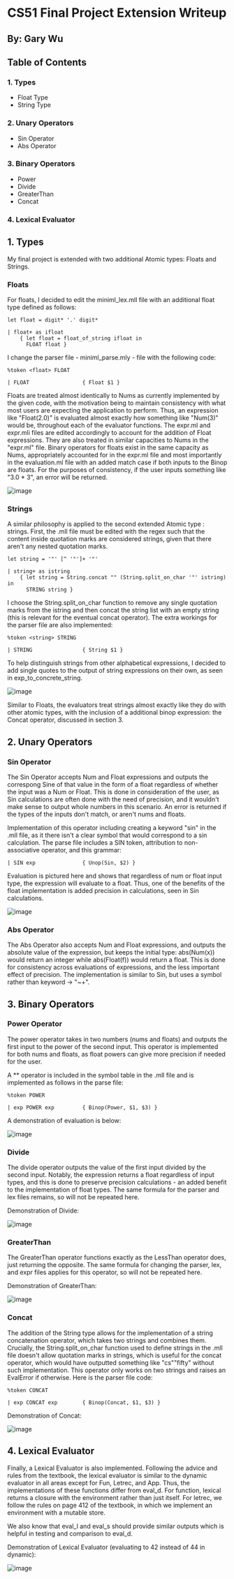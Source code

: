 # CS51 Final Project Extension Writeup 
## By: Gary Wu 

## Table of Contents
### 1. Types
- Float Type
- String Type
### 2. Unary Operators
- Sin Operator
- Abs Operator
### 3. Binary Operators
- Power
- Divide
- GreaterThan
- Concat
### 4. Lexical Evaluator
## 

## 1. Types
My final project is extended with two additional Atomic types: Floats and Strings. 
### Floats
For floats, I decided to edit the miniml_lex.mll file with an additional float type defined as follows: 
``` 
let float = digit* '.' digit*

| float+ as ifloat
    { let float = float_of_string ifloat in 
      FLOAT float }
```
I change the parser file - miniml_parse.mly - file with the following code:
```
%token <float> FLOAT

| FLOAT                 { Float $1 }
```
Floats are treated almost identically to Nums as currently implemented by the given code, with the motivation being to maintain consistency with what most users are expecting the application to perform. Thus, an expression like "Float(2.0)" is evaluated almost exactly how something like "Num(3)" would be, throughout each of the evaluator functions. The expr.ml and expr.mli files are edited accordingly to account for the addition of Float expressions. They are also treated in similar capacities to Nums in the "expr.ml" file. Binary operators for floats exist in the same capacity as Nums, appropriately accounted for in the expr.ml file and most importantly in the evaluation.ml file with an added match case if both inputs to the Binop are floats. For the purposes of consistency, if the user inputs something like "3.0 * 3", an error will be returned. 

![image](pictures/floats.png)

### Strings
A similar philosophy is applied to the second extended Atomic type : strings. 
First, the .mll file must be edited with the regex such that the content inside quotation marks are considered strings, given that there aren't any nested quotation marks. 
```
let string = '"' [^ '"']+ '"'

| string+ as istring
    { let string = String.concat "" (String.split_on_char '"' istring) in 
      STRING string }
```
I choose the String.split_on_char function to remove any single quotation marks from the istring and then concat the string list with an empty string (this is relevant for the eventual concat operator). The extra workings for the parser file are also implemented:
```
%token <string> STRING

| STRING                { String $1 }
```
To help distinguish strings from other alphabetical expressions, I decided to add single quotes to the output of string expressions on their own, as seen in exp_to_concrete_string. 

![image](pictures/strings.png)

Similar to Floats, the evaluators treat strings almost exactly like they do with other atomic types, with the inclusion of a additional binop expression: the Concat operator, discussed in section 3. 

## 2. Unary Operators

### Sin Operator

The Sin Operator accepts Num and Float expressions and outputs the correspong Sine of that value in the form of a float regardless of whether the input was a Num or Float. This is done in consideration of the user, as Sin calculations are often done with the need of precision, and it wouldn't make sense to output whole numbers in this scenario. An error is returned if the types of the inputs don't match, or aren't nums and floats. 

Implementation of this operator including creating a keyword "sin" in the .mll file, as it there isn't a clear symbol that would correspond to a sin calculation. The parse file includes a SIN token, attribution to non-associative operator, and this grammar:
```
| SIN exp               { Unop(Sin, $2) }
```
Evaluation is pictured here and shows that regardless of num or float input type, the expression will evaluate to a float. Thus, one of the benefits of the float implementation is added precision in calculations, seen in Sin calculations. 

![image](pictures/sin.png) 

### Abs Operator

The Abs Operator also accepts Num and Float expressions, and outputs the absolute value of the expression, but keeps the initial type: abs(Num(x)) would return an integer while abs(Float(f)) would return a float. This is done for consistency across evaluations of expressions, and the less important effect of precision. The implementation is similar to Sin, but uses a symbol rather than keyword -> "~+". 

## 3. Binary Operators 

### Power Operator
The power operator takes in two numbers (nums and floats) and outputs the first input to the power of the second input. This operator is implemented for both nums and floats, as float powers can give more precision if needed for the user.

A ** operator is included in the symbol table in the .mll file and is implemented as follows in the parse file:
```
%token POWER

| exp POWER exp         { Binop(Power, $1, $3) }
```

A demonstration of evaluation is below:

![image](pictures/power.png)


### Divide 
The divide operator outputs the value of the first input divided by the second input. Notably, the expression returns a float regardless of input types, and this is done to preserve precision calculations - an added benefit to the implementation of float types. The same formula for the parser and lex files remains, so will not be repeated here. 

Demonstration of Divide: 

![image](pictures/divide.png)

### GreaterThan

The GreaterThan operator functions exactly as the LessThan operator does, just returning the opposite. The same formula for changing the parser, lex, and expr files applies for this operator, so will not be repeated here. 

Demonstration of GreaterThan: 

![image](pictures/greaterthan.png)

### Concat

The addition of the String type allows for the implementation of a string concatenation operator, which takes two strings and combines them. Crucially, the String.split_on_char function used to define strings in the .mll file doesn't allow quotation marks in strings, which is useful for the concat operator, which would have outputted something like "cs""fifty" without such implementation. This operator only works on two strings and raises an EvalError if otherwise. Here is the parser file code: 

```
%token CONCAT 

| exp CONCAT exp        { Binop(Concat, $1, $3) }
```

Demonstration of Concat:

![image](pictures/concat.png)

## 4. Lexical Evaluator

Finally, a Lexical Evaluator is also implemented. Following the advice and rules from the textbook, the lexical evaluator is similar to the dynamic evaluator in all areas except for Fun, Letrec, and App. Thus, the implementations of these functions differ from eval_d. For function, lexical returns a closure with the environment rather than just itself. For letrec, we follow the rules on page 412 of the textbook, in which we implement an environment with a mutable store. 

We also know that eval_l and eval_s should provide similar outputs which is helpful in testing and comparison to eval_d. 

Demonstration of Lexical Evaluator (evaluating to 42 instead of 44 in dynamic):

![image](pictures/lexical.png)